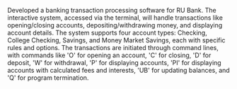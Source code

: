 Developed a banking transaction processing software for RU Bank. The interactive system, accessed via the terminal, will handle transactions like opening/closing accounts, depositing/withdrawing money, and displaying account details. The system supports four account types: Checking, College Checking, Savings, and Money Market Savings, each with specific rules and options. The transactions are initiated through command lines, with commands like 'O' for opening an account, 'C' for closing, 'D' for deposit, 'W' for withdrawal, 'P' for displaying accounts, 'PI' for displaying accounts with calculated fees and interests, 'UB' for updating balances, and 'Q' for program termination.

